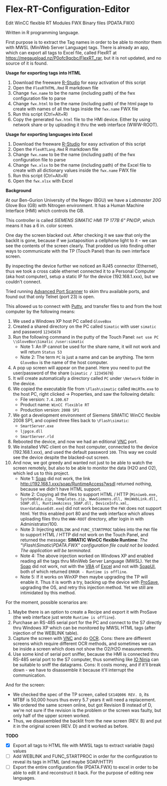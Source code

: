 # Flex-RT-Configuration-Editor
Edit WinCC flexible RT Modules FWX Binary files (PDATA.FWX)

Written in R programming language.

First purpose is to extract the Tag names in order to be able to monitor them with MWSL (MiniWeb Server Language) tags.
There is already an app, which can export all tags to Excel file, called FlexRT at https://megaupload.nz/P0ofc9qcbc/FlexRT_rar, but it is not updated, and no source of it is found.

**Usage for exporting tags into HTML**

1. Download the freeware [R-Studio](https://www.rstudio.com) for easy activation of this script
1. Open the `FlexRTHTML.Rmd` R markdown file
1. Change `fwx.name` to be the name (including path) of the fwx configuration file to parse
1. Change `fwx.html` to be the name (including path) of the html page to create with names of all the tags inside the `fwx.name` FWX file
1. Run this script (Ctrl+Alt+R)
1. Copy the generated `fwx.html` file to the HMI device. Either by using network share or by uploading it thru the web interface (WWW-ROOT).

**Usage for exporting languages into Excel**

1. Download the freeware [R-Studio](https://www.rstudio.com) for easy activation of this script
1. Open the `FlexRTLang.Rmd` R markdown file
1. Change `fwx.name` to be the name (including path) of the fwx configuration file to parse
1. Change `fwx.xlsx` to be the name (including path) of the Excel file to create with all dictionary values inside the `fwx.name` FWX file
1. Run this script (Ctrl+Alt+R)
1. Open the `fwx.xlsx` with Excel

**Background**

At our Ben-Gurion University of the Negev (BGU) we have a *Labmaster 20G* Glove Box (GB) with Nitrogen environment. It has a Human Machine Interface (HMI) which controls the GB.

This controller is called *SIEMENS SIMATIC HMI TP 177B 6" PN/DP*, which means it has a 6 in. color screen.

One day the screen blacked out. After checking it we saw that only the backlit is gone, because if we juxtaposition a cellphone light to it - we can see the contents of the screen clearly. That prodded us into finding other ways to communicate with the TP (Touch Panel) than its own interface screen.

By inspecting the device further we noticed an RJ45 connector (Ethernet), thus we took a cross cable ethernet connected it to a Personal Computer (aka host computer), setup a static IP for the device (192.168.1.xxx), but we couldn't connect.

Tried running [Advanced Port Scanner](http://www.advanced-port-scanner.com) to skim thru available ports, and found out that only Telnet (port 23) is open.

This allowed us to connect with [Putty](https://putty.org), and transfer files to and from the host computer by the following means:

1. We used a Windows XP host PC called `GloveBox`
1. Created a shared directory on the PC called `Simatic` with user `simatic` and password `12345678`
1. Run the following command in the putty of the Touch Panel: `net use PC \\GloveBox\Simatic /user:simatic`
    * Note 1: An IP cannot be used for the share name, it will not work and will return `Status 53`
    * Note 2: The term `PC` is just a name and can be anything. The term `GloveBox` is the name of the host computer.
1. A pop up screen will appear on the panel. Here you need to put the user/password of the share (`simatic / 12345678`)
1. It will create automatically a directory called `PC` under `\Network` folder in the device.
1. We copied the executable file from `\Flash\simatic` called `HmiRTm.exe` to the host PC, right clicked -> Properties, and saw the following details:
    * File version: `7.4.100.67`
    * Product name: `WinCC flexible RT`
    * Production version: `2008 SP1`
1. We got a development environment of Siemens SIMATIC WinCC flexible 2008 SP1, and copied three files back to `\Flash\simatic`:
    * `SmartServer.exe`
    * `ljpgce.dll`
    * `SmartServer.rld`
1. Rebooted the device, and now we had an editional [VNC](https://www.realvnc.com) port.
1. We installed VNC client on the host computer, connected to the device (192.168.1.xxx), and used the default password `100`. This way we could see the device despite the blacked-out screen.
1. And now, we got greedy and wanted not just to be able to watch the screen remotely, but also to be able to monitor the data (H2O and O2), which led us to this project.
    * Note 1: [Soap](https://en.wikipedia.org/wiki/SOAP) did not work, the link http://192.168.1.xxx/soap/RuntimeAccess?wsdl returned nothing, because we didn't have HTML support.
    * Note 2: Copying all the files to support HTML / HTTP (`Miniweb.exe, SystemData.zip, Templates.zip, WwwSiemens.dll, HmiWebLink.dll, SOAP.dll, RuntimeAccess_SOAP.dll, DeviceInfo.xml, UserdatabaseEdt.exe`) did not work because the `FWX` does not support html. Yet this enabled port 80 and the web interface which allows uploading files thru the `WWW-ROOT` directory, after login in with Administrator/100.
    * Note 3: Injecting `WEBLINK` and `FUNC_STARTPROC` tables into the `FWX` file to support HTML / HTTP did not work on the Touch Panel, and returned the message: **SIMATIC WinCC flexible Runtime**: *The "\\Flash\\Simatic\\PDATA.FWX" configuration file could not be loaded. The application will be terminated.*
    * Note 4: The above injection worked on Windows XP and enabled reading all the tags thru MiniWeb Server Language (MWSL). Yet the [Soap](https://en.wikipedia.org/wiki/SOAP) did not work, not with the [VBA](https://en.wikipedia.org/wiki/Visual_Basic_for_Applications) of [Excel](https://en.wikipedia.org/wiki/Microsoft_Excel) and not with [SoapUI](https://www.soapui.org), both of which returned `ERROR - Runtime is offline`.
    * Note 5: If it works on WinXP then maybe upgrading the TP will enable it. Thus it is worth a try, backing up the device with [ProSave](https://support.industry.siemens.com/cs/document/10347815/servicetool-simatic-prosave?dti=0&lc=en-WW), upgrading the OS, and retry this injection method. Yet we still are intimidated by this method.

For the moment, possible scenarios are:

1. Maybe there is an option to create a Recipe and export it with ProSave (the web interface just wrote `Runtime is offline`).
1. Purchase an RS-485 serial port for the PC and connect to the S7 directly thru Windows XP which can be monitored by MWSL HTML tags (after injection of the WEBLINK table).
1. Capture the screen with [VNC](https://en.wikipedia.org/wiki/Virtual_Network_Computing) and do [OCR](https://en.wikipedia.org/wiki/Optical_character_recognition). Cons: there are different screens which require different OCR methods, and sometimes we can be inside a screen which does not show the O2/H2O measurements.
1. Use some kind of serial port sniffer, because the HMI is connected thru RS-485 serial port to the S7 computer, thus something like [IO Ninja](https://ioninja.com) can be suitable to sniff the datagrams. Cons: It costs money, and if it'll break down - we have to disassemble it because it'll interrupt the communication.

And for the screen:

* We checked the spec of the TP screen, called `SX14Q006 REV. D`, its MTBF is 50,000 hours thus every 5.7 years it will need a replacement.
* We ordered the same screen online, but got Revision B instead of D, we're not sure if the revision is the problem or the screen was faulty, but only half of the upper screen worked.
* Thus, we disassembled the backlit from the new screen (REV. B) and put it in the original screen (REV. D) and it worked as before.

**TODO**

- [X] Export all tags to HTML file with MWSL tags to extract variable (tags) values
- [ ] Add WEBLINK and FUNC_STARTPROC in order for the configuration to reveal its tags in HTML (and maybe SOAP/HTTP)
- [ ] Export the entire configuration file (PDATA.FWX) to excel in order to be able to edit it and reconstruct it back. For the purpose of editing new languages.
